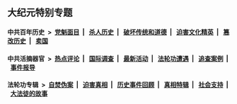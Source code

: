 ## 大纪元特别专题

#### 中共百年历史 &nbsp;>&nbsp; [党魁面目](indexes/nf1176107/README.md?09300430) &nbsp;| &nbsp; [杀人历史](indexes/nf1176106/README.md?09300430) &nbsp;| &nbsp; [破坏传统和道德](indexes/nf1176106/README.md?09300430) &nbsp;| &nbsp; [迫害文化精英](indexes/nf1176111/README.md?09300430) &nbsp;| &nbsp; [篡改历史](indexes/nf1176115/README.md?09300430) &nbsp;| &nbsp; [卖国](indexes/nf1176117/README.md?09300430) 

#### 中共活摘器官 &nbsp;>&nbsp; [热点评论](indexes/nf5879/README.md?09300430) &nbsp;| &nbsp; [国际调查](indexes/nf5947/README.md?09300430) &nbsp;| &nbsp; [最新活动](indexes/nf5883/README.md?09300430) &nbsp;| &nbsp; [法轮功遭遇](indexes/nf5881/README.md?09300430) &nbsp;| &nbsp; [追查案例](indexes/nf5880/README.md?09300430) &nbsp;| &nbsp; [事件报导](indexes/nf5877/README.md?09300430) 

#### 法轮功专辑 &nbsp;>&nbsp; [自焚伪案](indexes/nf5562/README.md?09300430) &nbsp;| &nbsp; [迫害真相](indexes/nf4379/README.md?09300430) &nbsp;| &nbsp; [历史事件回顾](indexes/nf5793/README.md?09300430) &nbsp;| &nbsp; [真相特辑](indexes/nf4389/README.md?09300430) &nbsp;| &nbsp; [社会支持](indexes/nf4386/README.md?09300430) &nbsp;| &nbsp; [大法徒的故事](indexes/nf1147481/README.md?09300430) 


